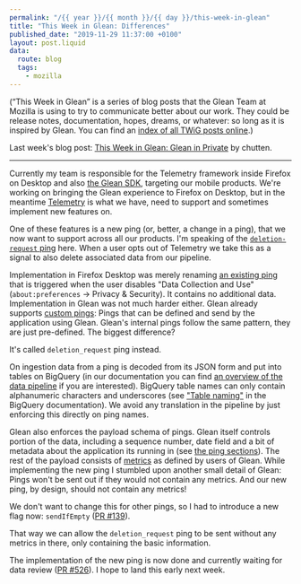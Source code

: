 ```yaml
---
permalink: "/{{ year }}/{{ month }}/{{ day }}/this-week-in-glean"
title: "This Week in Glean: Differences"
published_date: "2019-11-29 11:37:00 +0100"
layout: post.liquid
data:
  route: blog
  tags:
    - mozilla
---
```


(“This Week in Glean” is a series of blog posts that the Glean Team at Mozilla is using to try to communicate better about our work. They could be release notes, documentation, hopes, dreams, or whatever: so long as it is inspired by Glean. You can find an [index of all TWiG posts online](https://mozilla.github.io/glean/book/appendix/twig.html).)

Last week's blog post: [This Week in Glean: Glean in Private](https://chuttenblog.wordpress.com/2019/11/22/this-week-in-glean-glean-in-private/) by chutten.

---

Currently my team is responsible for the Telemetry framework inside Firefox on Desktop and also [the Glean SDK](https://github.com/mozilla/glean), targeting our mobile products.
We're working on bringing the Glean experience to Firefox on Desktop, but in the meantime [Telemetry](https://firefox-source-docs.mozilla.org/toolkit/components/telemetry/index.html) is what we have,
need to support and sometimes implement new features on.

One of these features is a new ping (or, better, a change in a ping), that we now want to support across all our products.
I'm speaking of the [`deletion-request` ping](https://firefox-source-docs.mozilla.org/toolkit/components/telemetry/data/deletion-request-ping.html) here.
When a user opts out of Telemetry we take this as a signal to also delete associated data from our pipeline.

Implementation in Firefox Desktop was merely renaming [an existing ping](https://firefox-source-docs.mozilla.org/toolkit/components/telemetry/obsolete/optout-ping.html) that is triggered when the user disables "Data Collection and Use" (`about:preferences` -> Privacy & Security). It contains no additional data.
Implementation in Glean was not much harder either. Glean already supports [custom pings](https://mozilla.github.io/glean/book/user/pings/custom.html): Pings that can be defined and send by the application using Glean.
Glean's internal pings follow the same pattern, they are just pre-defined.
The biggest difference?

It's called `deletion_request` ping instead.

On ingestion data from a ping is decoded from its JSON form and put into tables on BigQuery
(in our documentation you can find [an overview of the data pipeline](https://docs.telemetry.mozilla.org/concepts/pipeline/gcp_data_pipeline.html#an-overview-of-mozillas-data-pipeline) if you are interested).
BigQuery table names can only contain alphanumeric characters and underscores (see ["Table naming"](https://cloud.google.com/bigquery/docs/tables#table_naming) in the BigQuery documentation).
We avoid any translation in the pipeline by just enforcing this directly on ping names.

Glean also enforces the payload schema of pings.
Glean itself controls portion of the data, including a sequence number, date field
and a bit of metadata about the application its running in (see [the ping sections](https://mozilla.github.io/glean/book/user/pings/index.html#ping-sections)).
The rest of the payload consists of [metrics](https://mozilla.github.io/glean/book/user/metrics/index.html) as defined by users of Glean.
While implementing the new ping I stumbled upon another small detail of Glean: Pings won't be sent out if they would not contain any metrics.
And our new ping, by design, should not contain any metrics!

We don't want to change this for other pings, so I had to introduce a new flag now:
`sendIfEmpty` ([PR #139](https://github.com/mozilla/glean_parser/pull/139)).

That way we can allow the `deletion_request` ping to be sent without any metrics in there, only containing the basic information.

The implementation of the new ping is now done and currently waiting for data review ([PR #526](https://github.com/mozilla/glean/pull/526)).
I hope to land this early next week.
